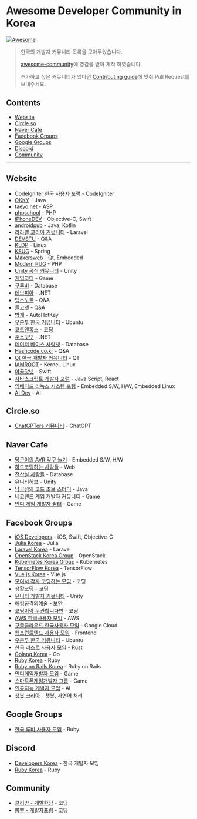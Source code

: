 # Awesome Developer Community in Korea

[![ Awesome ]( https://cdn.rawgit.com/sindresorhus/awesome/d7305f38d29fed78fa85652e3a63e154dd8e8829/media/badge.svg )]( https://github.com/sindresorhus/awesome )

> 한국의 개발자 커뮤니티 목록을 모아두었습니다.
>
> [awesome-community](https://github.com/phpearth/awesome-community)에 영감을 받아 제작 하였습니다.
>
> 추가하고 싶은 커뮤니티가 있다면 [Contributing guide](https://github.com/JihunDev/awesome-developer-community-in-korea/blob/main/CONTRIBUTING.md%20)에 맞춰 Pull Request를 보내주세요.


## Contents
- [Website](#Website)
- [Circle.so](#circl.so)
- [Naver Cafe](#Naver-Cafe)
- [Facebook Groups](#Facebook-Groups)
- [Google Groups](#Google-Groups)
- [Discord](#Discord)
- [Community](#Community)

---

## Website
- [CodeIgniter 한국 사용자 포럼](https://www.cikorea.net/) - CodeIgniter
- [OKKY](https://okky.kr/) - Java
- [taeyo.net](http://taeyo.net/) - ASP
- [phpschool](https://www.phpschool.com/) - PHP
- [iPhoneDEV](https://iphonedev.co.kr/) - Objective-C, Swift
- [androidpub](https://www.androidpub.com/) - Java, Kotlin
- [라라벨 코리아 커뮤니티](https://laravel.kr/) - Laravel
- [DEVSTU](https://www.devstu.co.kr/) - Q&A
- [KLDP](http://kldp.org) - Linux
- [KSUG](http://ksug.org) - Spring
- [Makersweb](https://www.makersweb.net) - Qt, Embedded
- [Modern PUG](https://modernpug.org/) - PHP
- [Unity 공식 커뮤니티](https://unity3d.com/kr/community/korea) - Unity
- [게임코디](http://gamecodi.com) - Game
- [구루비](http://gurubee.net) - Database
- [데브피아](http://devpia.com) - .NET
- [뎁스노트](http://devsnote.com) - Q&A
- [돌고넷](http://dolgo.net) - Q&A
- [방개](https://banggae.space) - AutoHotKey
- [우분투 한국 커뮤니티](https://www.ubuntu-kr.org/) - Ubuntu
- [코드앤톡스](https://www.codentalks.com/) - 코딩
- [훈스닷넷](http://hoons.net) - .NET
- [데이터 베이스 사랑넷](http://database.sarang.net/) - Database
- [Hashcode.co.kr](http://hashcode.co.kr/) - Q&A
- [Qt 한국 개발자 커뮤니티](http://www.qt-dev.com/) - QT
- [IAMROOT](http://www.iamroot.org/xe/) - Kernel, Linux
- [야곰닷넷](https://yagom.net/) - Swift
- [자바스크립트 개발자 포럼](https://jsdev.kr/) - Java Script, React
- [임베디드 리눅스 시스템 포럼](http://forum.falinux.com/zbxe/) - Embedded S/W, H/W, Embedded Linux
- [AI Dev](http://aidev.co.kr/) - AI

## Circle.so
- [ChatGPTers 커뮤니티](https://www.chatgpters.org/home) - GhatGPT

## Naver Cafe
- [당근이의 AVR 갖구 놀기](https://cafe.naver.com/carroty) - Embedded S/W, H/W
- [하드코딩하는 사람들](https://cafe.naver.com/hacosa) - Web
- [전산실 사람들](https://cafe.naver.com/peopleofit) - Database
- [유니티허브](https://cafe.naver.com/unityhub) - Unity
- [남궁성의 코드 초보 스터디](https://cafe.naver.com/javachobostudy) - Java
- [네코랜드 게임 개발자 커뮤니티](https://cafe.naver.com/nekolandgames) - Game
- [인디 게임 개발자 쉼터](https://cafe.naver.com/indiedev) - Game

## Facebook Groups
- [iOS Developers](https://www.facebook.com/apple.ios.developers/) - iOS, Swift, Objective-C
- [Julia Korea](https://www.facebook.com/groups/juliakorea/) - Julia
- [Laravel Korea](https://www.facebook.com/groups/laravelkorea/) - Laravel
- [OpenStack Korea Group](https://www.facebook.com/groups/openstack.kr/) - OpenStack
- [Kubernetes Korea Group](https://www.facebook.com/groups/k8skr/) - Kubernetes
- [TensorFlow Korea](https://www.facebook.com/groups/TensorFlowKR/) - TensorFlow
- [Vue.js Korea](https://www.facebook.com/groups/vuejs.korea/) - Vue.js
- [모여서 각자 코딩하는 모임](https://www.facebook.com/groups/mogaco/) - 코딩
- [생활코딩](https://www.facebook.com/groups/codingeverybody/) - 코딩
- [유니티 개발자 커뮤니티](https://www.facebook.com/groups/unitykorea/) - Unity
- [해킹공격의예술](https://www.facebook.com/groups/anonymouskr/) - 보안
- [코딩이랑 무관합니다만](https://www.facebook.com/groups/System.out.Coding/) - 코딩
- [AWS 한국사용자 모임](https://www.facebook.com/groups/awskrug) - AWS
- [구글클라우드 한국사용자 모임](https://www.facebook.com/groups/googlecloudkorea) - Google Cloud
- [웹프런트엔드 사용자 모임](https://www.facebook.com/groups/webfrontend) - Frontend
- [우분투 한국 커뮤니티](https://www.facebook.com/groups/ubuntu.ko/) - Ubuntu
- [한국 러스트 사용자 모임](https://www.facebook.com/groups/rustlang) - Rust
- [Golang Korea](https://www.facebook.com/groups/363044070539745) - Go
- [Ruby Korea](http://www.facebook.com/groups/rubykr) - Ruby
- [Ruby on Rails Korea](https://www.facebook.com/groups/rubyonrailskorea/) - Ruby on Rails
- [인디게임개발자 모임](https://www.facebook.com/groups/indiera/) - Game
- [스마트폰게임개발자 그룹](https://www.facebook.com/groups/kmgda/) - Game
- [인공지능 개발자 모임](https://www.facebook.com/groups/AIDevKr/?mibextid=HsNCOg) - AI
- [챗봇 코리아](https://www.facebook.com/groups/ChatbotDevKR/) - 챗봇, 자연어 처리

## Google Groups
- [한국 루비 사용자 모임](https://groups.google.com/d/forum/rubykr) - Ruby

## Discord
- [Developers Korea](https://discord.gg/kTm7xAfaNv) - 한국 개발자 모임
- [Ruby Korea](https://discord.gg/uHQj7X68Mf) - Ruby

## Community
- [클리앙 - 개발한당](https://www.clien.net/service/board/cm_app) - 코딩
- [뽐뿌 - 개발자포럼](http://www.ppomppu.co.kr/zboard/zboard.php?id=developer) - 코딩
